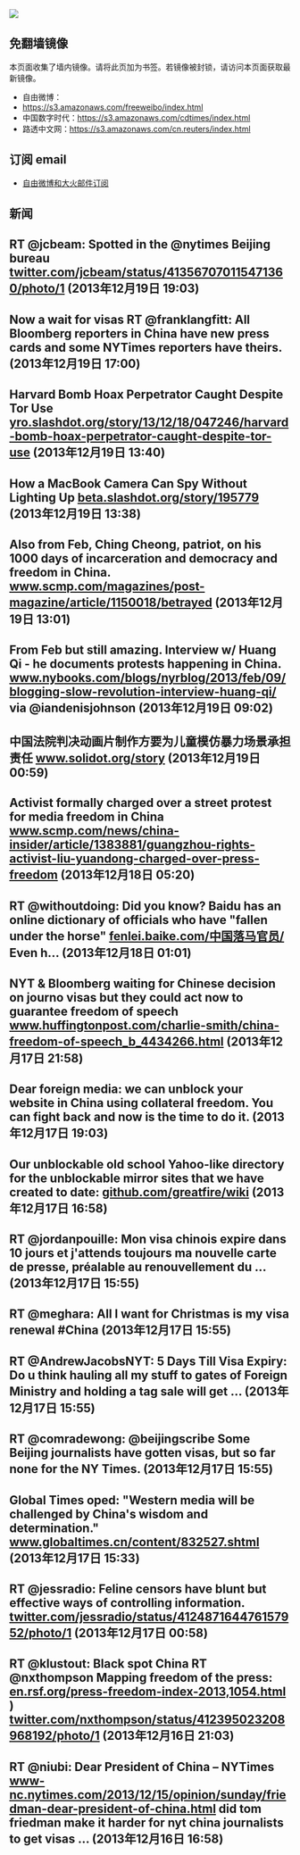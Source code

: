 <img src="logos.png" />

## 免翻墙镜像
本页面收集了墙内镜像。请将此页加为书签。若镜像被封锁，请访问本页面获取最新镜像。
* 自由微博：
 * https://s3.amazonaws.com/freeweibo/index.html
* 中国数字时代：https://s3.amazonaws.com/cdtimes/index.html
* 路透中文网：https://s3.amazonaws.com/cn.reuters/index.html

## 订阅 email
* <a href="https://greatfire.us7.list-manage.com/subscribe?u=854fca58782082e0cbdf204a0&id=c78949b93c">自由微博和大火邮件订阅</a>
		
## 新闻
RT @jcbeam: Spotted in the @nytimes Beijing bureau <a href="https://twitter.com/jcbeam/status/413567070115471360/photo/1">twitter.com/jcbeam/status/413567070115471360/photo/1</a> (2013年12月19日 19:03)
 ---
Now a wait for visas RT @franklangfitt: All Bloomberg reporters in China have new press cards and some NYTimes reporters have theirs. (2013年12月19日 17:00)
 ---
Harvard Bomb Hoax Perpetrator Caught Despite Tor Use <a href="http://yro.slashdot.org/story/13/12/18/047246/harvard-bomb-hoax-perpetrator-caught-despite-tor-use?utm_source=rss1.0mainlinkanon&utm_medium=feed">yro.slashdot.org/story/13/12/18/047246/harvard-bomb-hoax-perpetrator-caught-despite-tor-use</a> (2013年12月19日 13:40)
 ---
How a MacBook Camera Can Spy Without Lighting Up <a href="http://beta.slashdot.org/story/195779">beta.slashdot.org/story/195779</a> (2013年12月19日 13:38)
 ---
Also from Feb, Ching Cheong, patriot, on his 1000 days of incarceration and democracy and freedom in China. <a href="http://www.scmp.com/magazines/post-magazine/article/1150018/betrayed?utm_content=bufferde4bd&utm_source=buffer&utm_medium=twitter&utm_campaign=Buffer">www.scmp.com/magazines/post-magazine/article/1150018/betrayed</a> (2013年12月19日 13:01)
 ---
From Feb but still amazing. Interview w/ Huang Qi -  he documents protests happening in China. <a href="http://www.nybooks.com/blogs/nyrblog/2013/feb/09/blogging-slow-revolution-interview-huang-qi/?utm_content=buffer1f157&utm_source=buffer&utm_medium=twitter&utm_campaign=Buffer">www.nybooks.com/blogs/nyrblog/2013/feb/09/blogging-slow-revolution-interview-huang-qi/</a> via @iandenisjohnson (2013年12月19日 09:02)
 ---
中国法院判决动画片制作方要为儿童模仿暴力场景承担责任 <a href="http://www.solidot.org/story?sid=37681">www.solidot.org/story</a> (2013年12月19日 00:59)
 ---
Activist formally charged over a street protest for media freedom in China <a href="http://www.scmp.com/news/china-insider/article/1383881/guangzhou-rights-activist-liu-yuandong-charged-over-press-freedom">www.scmp.com/news/china-insider/article/1383881/guangzhou-rights-activist-liu-yuandong-charged-over-press-freedom</a> (2013年12月18日 05:20)
 ---
RT @withoutdoing: Did you know? Baidu has an online dictionary of officials who have "fallen under the horse" <a href="http://fenlei.baike.com/%E4%B8%AD%E5%9B%BD%E8%90%BD%E9%A9%AC%E5%AE%98%E5%91%98/">fenlei.baike.com/中国落马官员/</a> Even h… (2013年12月18日 01:01)
 ---
NYT &amp; Bloomberg waiting for Chinese decision on journo visas but they could act now to guarantee freedom of speech <a href="http://www.huffingtonpost.com/charlie-smith/china-freedom-of-speech_b_4434266.html?utm_content=buffer735f9&utm_source=buffer&utm_medium=twitter&utm_campaign=Buffer">www.huffingtonpost.com/charlie-smith/china-freedom-of-speech_b_4434266.html</a> (2013年12月17日 21:58)
 ---
Dear foreign media: we can unblock your website in China using collateral freedom. You can fight back and now is the time to do it. (2013年12月17日 19:03)
 ---
Our unblockable old school Yahoo-like directory for the unblockable mirror sites that we have created to date: <a href="https://github.com/greatfire/wiki">github.com/greatfire/wiki</a> (2013年12月17日 16:58)
 ---
RT @jordanpouille: Mon visa chinois expire dans 10 jours et j'attends toujours ma nouvelle carte de presse, préalable au renouvellement du … (2013年12月17日 15:55)
 ---
RT @meghara: All I want for Christmas is my visa renewal #China (2013年12月17日 15:55)
 ---
RT @AndrewJacobsNYT: 5 Days Till Visa Expiry: Do u think hauling all my stuff to gates of Foreign Ministry and holding a tag sale will get … (2013年12月17日 15:55)
 ---
RT @comradewong: @beijingscribe Some Beijing journalists have gotten visas, but so far none for the NY Times. (2013年12月17日 15:55)
 ---
Global Times oped: "Western media will be challenged by China's wisdom and determination." <a href="http://www.globaltimes.cn/content/832527.shtml#.Uq_8vWRdUU6">www.globaltimes.cn/content/832527.shtml</a> (2013年12月17日 15:33)
 ---
RT @jessradio: Feline censors have blunt but effective ways of controlling information. <a href="https://twitter.com/jessradio/status/412487164476157952/photo/1">twitter.com/jessradio/status/412487164476157952/photo/1</a> (2013年12月17日 00:58)
 ---
RT @klustout: Black spot China RT @nxthompson Mapping freedom of the press: <a href="http://en.rsf.org/press-freedom-index-2013,1054.html">en.rsf.org/press-freedom-index-2013,1054.html</a> ) <a href="https://twitter.com/nxthompson/status/412395023208968192/photo/1">twitter.com/nxthompson/status/412395023208968192/photo/1</a> (2013年12月16日 21:03)
 ---
RT @niubi: Dear President of China – NYTimes <a href="http://www-nc.nytimes.com/2013/12/15/opinion/sunday/friedman-dear-president-of-china.html?=emc=edit_tnt_20131214&tntemail0=y&_r=6&pagewanted=all&utm_source=The+Sinocism+China+Newsletter&utm_campaign=ca38b1394c-Sinocism12_15_13&utm_medium=email&utm_term=0_171f237867-ca38b1394c-1820733&">www-nc.nytimes.com/2013/12/15/opinion/sunday/friedman-dear-president-of-china.html</a> did tom friedman make it harder for nyt china journalists to get visas … (2013年12月16日 16:58)
 ---
